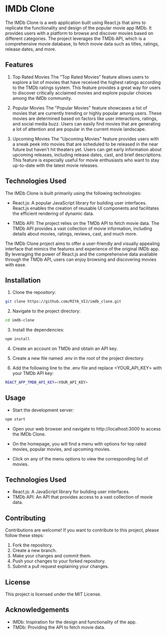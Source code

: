 # IMDb Clone

The IMDb Clone is a web application built using React.js that aims to replicate the functionality and design of the popular movie app IMDb. It provides users with a platform to browse and discover movies based on different categories. The project leverages the TMDb API, which is a comprehensive movie database, to fetch movie data such as titles, ratings, release dates, and more.

## Features
1. Top Rated Movies
The "Top Rated Movies" feature allows users to explore a list of movies that have received the highest ratings according to the TMDb ratings system. This feature provides a great way for users to discover critically acclaimed movies and explore popular choices among the IMDb community.

2. Popular Movies
The "Popular Movies" feature showcases a list of movies that are currently trending or highly popular among users. These movies are determined based on factors like user interactions, ratings, and social media buzz. Users can easily find movies that are generating a lot of attention and are popular in the current movie landscape.

3. Upcoming Movies
The "Upcoming Movies" feature provides users with a sneak peek into movies that are scheduled to be released in the near future but haven't hit theaters yet. Users can get early information about upcoming releases, including release dates, cast, and brief descriptions. This feature is especially useful for movie enthusiasts who want to stay up-to-date with the latest movie releases.

## Technologies Used
The IMDb Clone is built primarily using the following technologies:

- React.js: A popular JavaScript library for building user interfaces. React.js enables the creation of reusable UI components and facilitates the efficient rendering of dynamic data.

- TMDb API: The project relies on the TMDb API to fetch movie data. The TMDb API provides a vast collection of movie information, including details about movies, ratings, reviews, cast, and much more.

The IMDb Clone project aims to offer a user-friendly and visually appealing interface that mimics the features and experience of the original IMDb app. By leveraging the power of React.js and the comprehensive data available through the TMDb API, users can enjoy browsing and discovering movies with ease.


## Installation
1. Clone the repository:

```bash
git clone https://github.com/RIYA_VIJ/imdb_clone.git
```

2. Navigate to the project directory:

```bash
cd imdb-clone
```

3. Install the dependencies:

```bash
npm install
```

4. Create an account on TMDb and obtain an API key.

5. Create a new file named .env in the root of the project directory.

6. Add the following line to the .env file and replace <YOUR_API_KEY> with your TMDb API key:

```bash
REACT_APP_TMDB_API_KEY=<YOUR_API_KEY>
```

## Usage
- Start the development server:

```bash
npm start
```

- Open your web browser and navigate to http://localhost:3000 to access the IMDb Clone.

- On the homepage, you will find a menu with options for top rated movies, popular movies, and upcoming movies.

- Click on any of the menu options to view the corresponding list of movies.


## Technologies Used
- React.js: A JavaScript library for building user interfaces.
- TMDb API: An API that provides access to a vast collection of movie data.

## Contributing
Contributions are welcome! If you want to contribute to this project, please follow these steps:

1. Fork the repository.
2. Create a new branch.
3. Make your changes and commit them.
4. Push your changes to your forked repository.
5. Submit a pull request explaining your changes.

## License
This project is licensed under the MIT License.

## Acknowledgements
- IMDb: Inspiration for the design and functionality of the app.
- TMDb: Providing the API to fetch movie data.